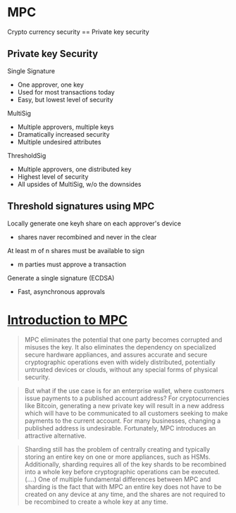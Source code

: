 # MPC

Crypto currency security == Private key security

## Private key Security 

Single Signature 

- One approver, one key
- Used for most transactions today
- Easy, but lowest level of security

MultiSig

- Multiple approvers, multiple keys
- Dramatically increased security
- Multiple undesired attributes

ThresholdSig

- Multiple approvers, one distributed key
- Highest level of security
- All upsides of MultiSig, w/o the downsides

## Threshold signatures using MPC

Locally generate one keyh share on each approver's device
- shares naver recombined and never in the clear

At least m of n shares must be available to sign
- m parties must approve a transaction

Generate a single signature (ECDSA)
- Fast, asynchronous approvals 


# [Introduction to MPC](https://static1.squarespace.com/static/586cf12903596e5605548ae1/t/5d2fae4c0321c10001173af7/1563405901591/An+Introduction+to+MPC+and+Threshold+Cryptography.pdf)

> MPC eliminates the potential that one party becomes corrupted and misuses the key. It also eliminates the dependency on specialized secure hardware appliances, and assures accurate and secure cryptographic operations even with widely distributed, potentially untrusted devices or clouds, without any special forms of physical security.


> But what if the use case is for an enterprise wallet, where customers issue payments to a published account address? For cryptocurrencies like Bitcoin, generating a new private key will result in a new address which will have to be communicated to all customers seeking to make payments to the current account. For many businesses, changing a published address is undesirable. Fortunately, MPC introduces an attractive alternative.


> Sharding still has the problem of centrally creating and typically storing an entire key on one or more appliances, such as HSMs. Additionally, sharding requires all of the key shards to be recombined into a whole key before cryptographic operations can be executed.  (....)   One of multiple fundamental differences between MPC and sharding is the fact that with MPC an entire key does not have to be created on any device at any time, and the shares are not required to be recombined to create a whole key at any time.
